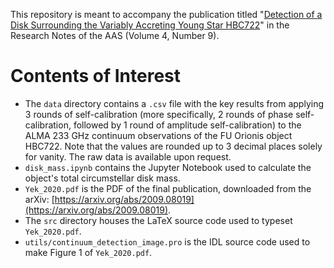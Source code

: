 This repository is meant to accompany the publication titled "[Detection of a Disk Surrounding the Variably Accreting Young Star HBC722](https://iopscience.iop.org/article/10.3847/2515-5172/abb813)" in the Research Notes of the AAS (Volume 4, Number 9). 

# Contents of Interest

*   The `data` directory contains a `.csv` file with the key results from applying 3 rounds of self-calibration (more specifically, 2 rounds of phase self-calibration, followed by 1 round of amplitude self-calibration) to the ALMA 233 GHz continuum observations of the FU Orionis object HBC722. Note that the values are rounded up to 3 decimal places solely for vanity. The raw data is available upon request.
*   `disk_mass.ipynb` contains the Jupyter Notebook used to calculate the object's total circumstellar disk mass.
*   `Yek_2020.pdf` is the PDF of the final publication, downloaded from the arXiv: [https://arxiv.org/abs/2009.08019](https://arxiv.org/abs/2009.08019).
*   The `src` directory houses the LaTeX source code used to typeset `Yek_2020.pdf`.
*   `utils/continuum_detection_image.pro` is the IDL source code used to make Figure 1 of `Yek_2020.pdf`.
